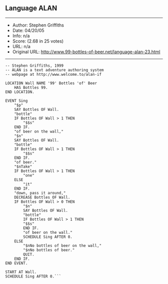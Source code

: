 
## Language ALAN ##
---
- Author: Stephen Griffiths
- Date: 04/20/05
- Info: n/a
- Score:  (2.68 in 25 votes)
- URL: n/a
- Original URL: http://www.99-bottles-of-beer.net/language-alan-23.html
---

```-- "99 Bottles of Beer" ALAN (v2.x) version
-- Stephen Griffiths, 1999
-- ALAN is a text adventure authoring system
-- webpage at http://www.welcome.to/alan-if

LOCATION Wall NAME '99' Bottles 'of' Beer
    HAS Bottles 99.
END LOCATION.

EVENT Sing
    "$p"
    SAY Bottles OF Wall.
    "bottle"
    IF Bottles OF Wall > 1 THEN
        "$$s"
    END IF.
    "of beer on the wall,"
    "$n"
    SAY Bottles OF Wall.
    "bottle"
    IF Bottles OF Wall > 1 THEN
        "$$s"
    END IF.
    "of beer."
    "$nTake"
    IF Bottles OF Wall > 1 THEN
        "one"
    ELSE
        "it"
    END IF.
    "down, pass it around,"
    DECREASE Bottles OF Wall.
    IF Bottles OF Wall > 0 THEN
        "$n"
        SAY Bottles OF Wall.
        "bottle"
        IF Bottles OF Wall > 1 THEN
        "$$s"
        END IF.
        "of beer on the wall."
        SCHEDULE Sing AFTER 0.
    ELSE
        "$nNo bottles of beer on the wall,"
        "$nNo bottles of beer."
        QUIT.
    END IF.
END EVENT.

START AT Wall.
SCHEDULE Sing AFTER 0.```